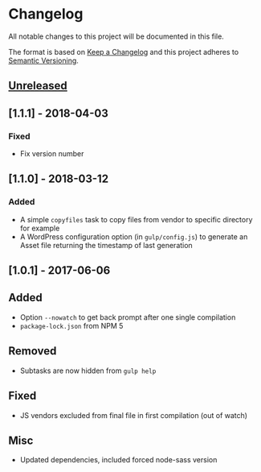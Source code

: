 # Changelog
All notable changes to this project will be documented in this file.

The format is based on [Keep a Changelog](http://keepachangelog.com/en/1.0.0/)
and this project adheres to [Semantic Versioning](http://semver.org/spec/v2.0.0.html).

## [Unreleased]

## [1.1.1] - 2018-04-03
### Fixed
- Fix version number

## [1.1.0] - 2018-03-12
### Added
- A simple `copyfiles` task to copy files from vendor to specific directory for example
- A WordPress configuration option (in `gulp/config.js`) to generate an Asset file returning the timestamp of last generation

## [1.0.1] - 2017-06-06
## Added
- Option `--nowatch` to get back prompt after one single compilation
- `package-lock.json` from NPM 5

## Removed
 - Subtasks are now hidden from `gulp help`

## Fixed
 - JS vendors excluded from final file in first compilation (out of watch)

## Misc
 - Updated dependencies, included forced node-sass version

[Unreleased]: https://github.com/guichet/guichet/compare/v1.1.0...HEAD
[1.0.0]: https://github.com/guichet/guichet/compare/v1.0.1...v1.1.0
